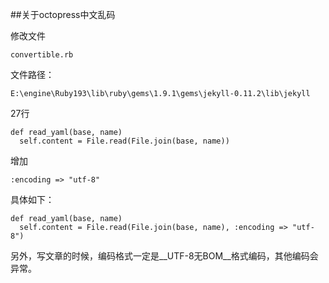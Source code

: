 ##关于octopress中文乱码

修改文件

	convertible.rb

文件路径：

	E:\engine\Ruby193\lib\ruby\gems\1.9.1\gems\jekyll-0.11.2\lib\jekyll

27行

	def read_yaml(base, name)
      self.content = File.read(File.join(base, name))
	  
增加 
	
	:encoding => "utf-8"
	
具体如下：

	def read_yaml(base, name)
      self.content = File.read(File.join(base, name), :encoding => "utf-8")

另外，写文章的时候，编码格式一定是__UTF-8无BOM__格式编码，其他编码会异常。